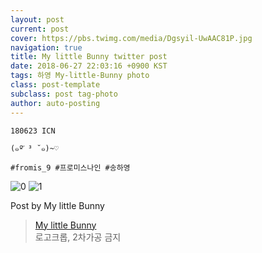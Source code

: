 ```yaml
---
layout: post
current: post
cover: https://pbs.twimg.com/media/Dgsyil-UwAAC81P.jpg
navigation: true
title: My little Bunny twitter post
date: 2018-06-27 22:03:16 +0900 KST
tags: 하영 My-little-Bunny photo
class: post-template
subclass: post tag-photo
author: auto-posting
---
```


```  
180623 ICN  
  
(๑ºั ³ ˘๑)~♡  
  
#fromis_9 #프로미스나인 #송하영  

```

![0](https://pbs.twimg.com/media/Dgsyil9UYAE5sV1.jpg)
![1](https://pbs.twimg.com/media/Dgsyil-UwAAC81P.jpg)


Post by My little Bunny

> [My little Bunny](https://twitter.com/MLBunny_929)  
  로고크롭, 2차가공 금지